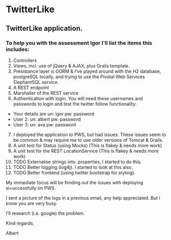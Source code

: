 # TwitterLike
## TwitterLike application.

### To help you with the assessment Igor I'll list the items this includes:

1.  Controllers
2.  Views, incl. use of jQuery & AJAX, plus Grails template.
3.  Presistance layer is GORM & I've played around with the H2 database, postgreSQL locally, and trying to use the Pivotal Web Services ElephantSQL service.
4.  A REST endpoint
5.  Marshaller of the REST service
6.  Authentication with login. You will need these usernames and passwords to login and test the twitter follow functionality:
  - Your details are un: igor pw: password
  - User 2: un: albert pw: password
  - User 3: un: ava pw: password
7.  I deployed the application to PWS, but had issues. These issues seem to be common & may require me to use older versions of Tomcat & Grails.
8.  A unit test for Status (using Mocks) (This is flakey & needs more work)
9.  A unit test for the REST LocationService (This is flakey & needs more work)
10.  TODO Externalise strings into .properties, I started to do this.
11.  TODO Better logging (log4j). I started to look at this also.
12.  TODO Better frontend (using twitter bootstrap for styling).

My immediate focus will be fimding out the issues with deploying si=uccessfully on PWS.

I sent a picture of the logs in a previous email, any help appreciated. But I know you are very busy.

I'll research (i.e. google) the problem.

Kind regards,

Albert

